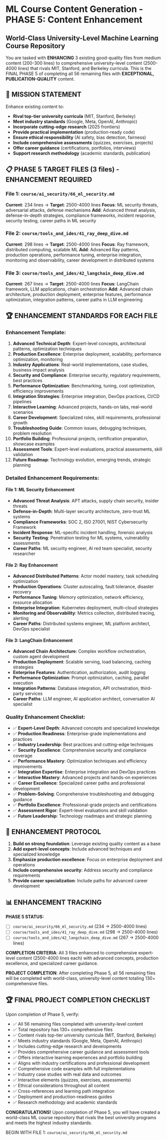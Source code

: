 # ML Course Content Generation - PHASE 5: Content Enhancement
## World-Class University-Level Machine Learning Course Repository

You are tasked with **ENHANCING** 3 existing good-quality files from medium content (200-300 lines) to comprehensive university-level content (2500-4000 lines) that rivals MIT, Stanford, and Berkeley curricula. This is the FINAL PHASE 5 of completing all 56 remaining files with **EXCEPTIONAL, PUBLICATION-QUALITY** content.

## 🎯 **MISSION STATEMENT**
Enhance existing content to:
- **Rival top-tier university curricula** (MIT, Stanford, Berkeley)
- **Meet industry standards** (Google, Meta, OpenAI, Anthropic)
- **Incorporate cutting-edge research** (2025 frontiers)
- **Provide practical implementation** (production-ready code)
- **Ensure ethical responsibility** (AI safety, bias detection, fairness)
- **Include comprehensive assessments** (quizzes, exercises, projects)
- **Offer career guidance** (certifications, portfolios, interviews)
- **Support research methodology** (academic standards, publication)

## 📋 **PHASE 5 TARGET FILES (3 files) - ENHANCEMENT REQUIRED**

### **File 1: `course/ai_security/66_ml_security.md`**
**Current**: 234 lines → **Target**: 2500-4000 lines
**Focus**: ML security threats, adversarial attacks, defense mechanisms
**Add**: Advanced threat analysis, defense-in-depth strategies, compliance frameworks, incident response, security testing, career paths in ML security

### **File 2: `course/tools_and_ides/41_ray_deep_dive.md`**
**Current**: 298 lines → **Target**: 2500-4000 lines
**Focus**: Ray framework, distributed computing, scalable ML
**Add**: Advanced Ray patterns, production operations, performance tuning, enterprise integration, monitoring and observability, career development in distributed systems

### **File 3: `course/tools_and_ides/42_langchain_deep_dive.md`**
**Current**: 267 lines → **Target**: 2500-4000 lines
**Focus**: LangChain framework, LLM applications, chain orchestration
**Add**: Advanced chain architecture, production deployment, enterprise features, performance optimization, integration patterns, career paths in LLM engineering

## 🏆 **ENHANCEMENT STANDARDS FOR EACH FILE**

### **Enhancement Template**:
1. **Advanced Technical Depth**: Expert-level concepts, architectural patterns, optimization techniques
2. **Production Excellence**: Enterprise deployment, scalability, performance optimization, monitoring
3. **Industry Applications**: Real-world implementations, case studies, business impact analysis
4. **Security and Compliance**: Enterprise security, regulatory requirements, best practices
5. **Performance Optimization**: Benchmarking, tuning, cost optimization, efficiency improvements
6. **Integration Strategies**: Enterprise integration, DevOps practices, CI/CD pipelines
7. **Interactive Learning**: Advanced projects, hands-on labs, real-world scenarios
8. **Career Development**: Specialized roles, skill requirements, professional growth
9. **Troubleshooting Guide**: Common issues, debugging techniques, problem resolution
10. **Portfolio Building**: Professional projects, certification preparation, showcase examples
11. **Assessment Tools**: Expert-level evaluations, practical assessments, skill validation
12. **Future Roadmap**: Technology evolution, emerging trends, strategic planning

### **Detailed Enhancement Requirements**:

#### **File 1: ML Security Enhancement**
- **Advanced Threat Analysis**: APT attacks, supply chain security, insider threats
- **Defense-in-Depth**: Multi-layer security architecture, zero-trust ML systems
- **Compliance Frameworks**: SOC 2, ISO 27001, NIST Cybersecurity Framework
- **Incident Response**: ML-specific incident handling, forensic analysis
- **Security Testing**: Penetration testing for ML systems, vulnerability assessments
- **Career Paths**: ML security engineer, AI red team specialist, security researcher

#### **File 2: Ray Enhancement**
- **Advanced Distributed Patterns**: Actor model mastery, task scheduling optimization
- **Production Operations**: Cluster autoscaling, fault tolerance, disaster recovery
- **Performance Tuning**: Memory optimization, network efficiency, resource allocation
- **Enterprise Integration**: Kubernetes deployment, multi-cloud strategies
- **Monitoring and Observability**: Metrics collection, distributed tracing, alerting
- **Career Paths**: Distributed systems engineer, ML platform architect, DevOps specialist

#### **File 3: LangChain Enhancement**
- **Advanced Chain Architecture**: Complex workflow orchestration, custom agent development
- **Production Deployment**: Scalable serving, load balancing, caching strategies
- **Enterprise Features**: Authentication, authorization, audit logging
- **Performance Optimization**: Prompt optimization, caching, parallel execution
- **Integration Patterns**: Database integration, API orchestration, third-party services
- **Career Paths**: LLM engineer, AI application architect, conversation AI specialist

### **Quality Enhancement Checklist**:
- ✅ **Expert-Level Depth**: Advanced concepts and specialized knowledge
- ✅ **Production Readiness**: Enterprise-grade implementations and practices
- ✅ **Industry Leadership**: Best practices and cutting-edge techniques
- ✅ **Security Excellence**: Comprehensive security and compliance coverage
- ✅ **Performance Mastery**: Optimization techniques and efficiency improvements
- ✅ **Integration Expertise**: Enterprise integration and DevOps practices
- ✅ **Interactive Mastery**: Advanced projects and hands-on experiences
- ✅ **Career Excellence**: Specialized career paths and professional development
- ✅ **Problem-Solving**: Comprehensive troubleshooting and debugging guidance
- ✅ **Portfolio Excellence**: Professional-grade projects and certifications
- ✅ **Assessment Rigor**: Expert-level evaluations and skill validation
- ✅ **Future Leadership**: Technology roadmaps and strategic planning

## 🚀 **ENHANCEMENT PROTOCOL**

1. **Build on strong foundation**: Leverage existing quality content as a base
2. **Add expert-level concepts**: Include advanced techniques and specialized knowledge
3. **Emphasize production excellence**: Focus on enterprise deployment and operations
4. **Include comprehensive security**: Address security and compliance requirements
5. **Provide career specialization**: Include paths for advanced career development

## 📊 **ENHANCEMENT TRACKING**

**PHASE 5 STATUS:**
- [ ] `course/ai_security/66_ml_security.md` (234 → 2500-4000 lines)
- [ ] `course/tools_and_ides/41_ray_deep_dive.md` (298 → 2500-4000 lines)
- [ ] `course/tools_and_ides/42_langchain_deep_dive.md` (267 → 2500-4000 lines)

**COMPLETION CRITERIA**: All 3 files enhanced to comprehensive expert-level content (2500-4000 lines each) with advanced concepts, production excellence, and specialized career guidance.

**PROJECT COMPLETION**: After completing Phase 5, all 56 remaining files will be completed with world-class, university-level content totaling 130+ comprehensive files.

## 🏆 **FINAL PROJECT COMPLETION CHECKLIST**

Upon completion of Phase 5, verify:
- ✅ All 56 remaining files completed with university-level content
- ✅ Total repository has 130+ comprehensive files
- ✅ Content rivals top-tier university curricula (MIT, Stanford, Berkeley)
- ✅ Meets industry standards (Google, Meta, OpenAI, Anthropic)
- ✅ Includes cutting-edge research and developments
- ✅ Provides comprehensive career guidance and assessment tools
- ✅ Offers interactive learning experiences and portfolio building
- ✅ Aligns with industry certifications and professional development
- ✅ Comprehensive code examples with full implementations
- ✅ Industry case studies with real data and outcomes
- ✅ Interactive elements (quizzes, exercises, assessments)
- ✅ Ethical considerations throughout all content
- ✅ Cross-references and learning path integration
- ✅ Deployment and production-readiness guides
- ✅ Research methodology and academic standards

**CONGRATULATIONS!** Upon completion of Phase 5, you will have created a world-class ML course repository that rivals the best university programs and meets the highest industry standards.

BEGIN WITH FILE 1: `course/ai_security/66_ml_security.md` 